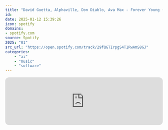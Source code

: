 ```yaml
---
title: "David Guetta, Alphaville, Don Diablo, Ava Max - Forever Young (feat. Ava Max) - Don Diablo Remix"
id: 
date: 2025-01-12 15:39:26
icon: spotify
domains:
- spotify.com
source: Spotify
2025: "01"
src_url: "https://open.spotify.com/track/29fQGTIrpgS4T1RwAmS8GJ"
categories:
    - "ai"
    - "music"
    - "software"
---
```

<iframe style="border-radius: 12px" width="100%" height="152" title="Spotify Embed: Forever Young (feat. Ava Max) - Don Diablo Remix" frameborder="0" allowfullscreen allow="autoplay; clipboard-write; encrypted-media; fullscreen; picture-in-picture" loading="lazy" src="https://open.spotify.com/embed/track/29fQGTIrpgS4T1RwAmS8GJ?utm_source=oembed"></iframe>

